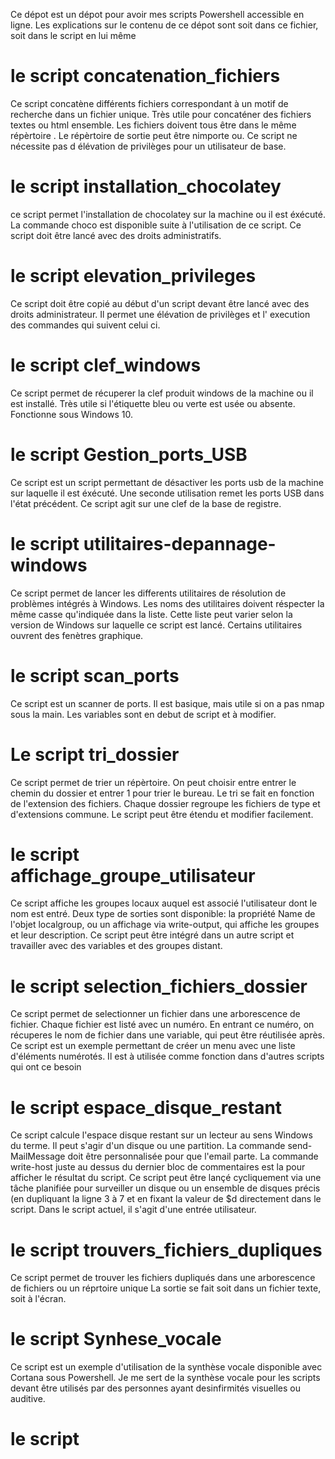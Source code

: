 ﻿Ce dépot est un dépot pour avoir mes scripts Powershell accessible en ligne.
Les explications sur le contenu de ce dépot sont soit dans ce fichier, soit dans le script en lui même

# le script concatenation_fichiers
Ce script concatène différents fichiers correspondant à un motif de recherche dans un fichier unique.
Très utile pour concaténer des fichiers textes ou html ensemble.
Les fichiers doivent tous être dans le même répèrtoire . Le répèrtoire de sortie peut être nimporte ou.
Ce script ne nécessite pas d élévation de privilèges pour un utilisateur de base. 

# le script installation_chocolatey
ce script permet l'installation de chocolatey sur la machine ou il est éxécuté.
La commande choco est disponible suite à l'utilisation de ce script.
Ce script doit être lancé avec des droits administratifs.

# le script elevation_privileges
Ce script doit être copié au début d'un script devant être lancé avec des droits administrateur.
Il permet une élévation de privilèges et l' execution des commandes qui suivent celui ci.

# le script clef_windows
Ce script permet de récuperer la clef produit windows de la machine ou il est installé. Très utile si l'étiquette bleu ou verte 
est usée ou absente. Fonctionne sous Windows 10. 

# le script Gestion_ports_USB
Ce script est un script permettant de désactiver les ports usb de la machine sur laquelle il est éxécuté.
Une seconde utilisation remet les ports USB dans l'état précédent.
Ce script agit sur une clef de la base de registre.

# le script utilitaires-depannage-windows
Ce script permet de lancer les differents utilitaires de résolution de problèmes intégrés à Windows. Les noms des utilitaires
doivent réspecter la même casse qu'indiquée dans la liste. Cette liste peut varier selon la version de Windows sur laquelle
ce script est lancé. Certains utilitaires ouvrent des fenètres graphique.

# le script scan_ports
Ce script est un scanner de ports. Il est basique, mais utile si on a pas nmap sous la main.
Les variables sont en debut de script et à modifier.

# Le script tri_dossier
Ce script permet de trier un répèrtoire. On peut choisir entre entrer le chemin du dossier et entrer 1 pour trier le bureau.
Le tri se fait en fonction de l'extension des fichiers. Chaque dossier regroupe les fichiers de type et d'extensions commune.
Le script peut être étendu et modifier facilement. 

# le script affichage_groupe_utilisateur
Ce script affiche les groupes locaux auquel est associé l'utilisateur dont le nom est entré.
Deux type de sorties sont disponible: la propriété Name de l'objet localgroup, ou un affichage via write-output, qui 
affiche les groupes et leur description.
Ce script peut être intégré dans un autre script et travailler avec des variables et des groupes distant.

# le script selection_fichiers_dossier
Ce script permet de selectionner un fichier dans une arborescence de fichier. Chaque fichier est listé avec un numéro. 
En entrant ce numéro, on récuperes le nom de fichier dans une variable, qui peut être réutilisée après.
Ce script est un exemple permettant de créer un menu avec une liste d'éléments numérotés.
Il est à utilisée comme fonction dans d'autres scripts qui ont ce besoin

# le script espace_disque_restant
Ce script calcule l'espace disque restant sur un lecteur au sens Windows du terme. Il peut s'agir d'un disque ou une partition.
La commande send-MailMessage doit être personnalisée pour que l'email parte.
La commande write-host juste au dessus du dernier bloc de commentaires est la pour afficher le résultat du script. 
Ce script peut être lançé cycliquement via une tâche planifiée pour surveiller un disque ou un ensemble de disques précis (en dupliquant la ligne 3 à 7 et en fixant 
la valeur de $d directement dans le script. Dans le script actuel, il s'agit d'une entrée utilisateur.

# le script trouvers_fichiers_dupliques
Ce script permet de trouver les fichiers dupliqués dans une arborescence de fichiers ou un réprtoire unique
La sortie se fait soit dans un fichier texte, soit à l'écran.

# le script Synhese_vocale
Ce script est un exemple d'utilisation de la synthèse vocale disponible avec Cortana sous Powershell.
Je me sert de la synthèse vocale pour les scripts devant être utilisés par des personnes ayant desinfirmités
visuelles ou auditive.

# le script